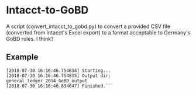 # Intacct-to-GoBD

A script (convert_intacct_to_gobd.py) to convert a provided CSV file (converted from Intacct's Excel export) to a format acceptable to Germany's GoBD rules. I think?

## Example
```$ convert_intacct_to_gobd.py -f general_ledger_2014.csv
[2018-07-30 16:16:46.754634] Starting...
[2018-07-30 16:16:46.754815] Output dir: general_ledger_2014_GoBD_output
[2018-07-30 16:16:46.834647] Finished.```

